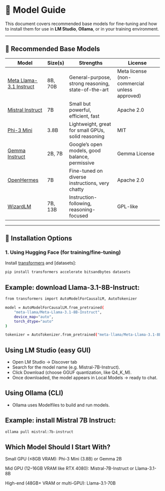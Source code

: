 # 🧠 Model Guide

This document covers recommended base models for fine-tuning and how to install them for use in **LM Studio**, **Ollama**, or in your training environment.

---

## 🔹 Recommended Base Models

| Model | Size(s) | Strengths | License |
|-------|---------|-----------|---------|
| [Meta Llama-3.1 Instruct](https://huggingface.co/meta-llama/Meta-Llama-3.1-8B-Instruct) | 8B, 70B | General-purpose, strong reasoning, state-of-the-art | Meta license (non-commercial unless approved) |
| [Mistral Instruct](https://huggingface.co/mistralai/Mistral-7B-Instruct-v0.3) | 7B | Small but powerful, efficient, fast | Apache 2.0 |
| [Phi-3 Mini](https://huggingface.co/microsoft/Phi-3-mini-4k-instruct) | 3.8B | Lightweight, great for small GPUs, solid reasoning | MIT |
| [Gemma Instruct](https://huggingface.co/google/gemma-7b) | 2B, 7B | Google’s open models, good balance, permissive | Gemma License |
| [OpenHermes](https://huggingface.co/teknium/OpenHermes-2.5-Mistral-7B) | 7B | Fine-tuned on diverse instructions, very chatty | Apache 2.0 |
| [WizardLM](https://huggingface.co/WizardLM/WizardLM-7B-V1.0) | 7B, 13B | Instruction-following, reasoning-focused | GPL-like |

---

## 🔹 Installation Options

### 1. Using Hugging Face (for training/fine-tuning)
Install [transformers](https://huggingface.co/docs/transformers/index) and [datasets]:
```bash
pip install transformers accelerate bitsandbytes datasets
```

## Example: download Llama-3.1-8B-Instruct:

```bash
from transformers import AutoModelForCausalLM, AutoTokenizer

model = AutoModelForCausalLM.from_pretrained(
    "meta-llama/Meta-Llama-3.1-8B-Instruct",
    device_map="auto",
    torch_dtype="auto"
)

tokenizer = AutoTokenizer.from_pretrained("meta-llama/Meta-Llama-3.1-8B-Instruct")
```

## Using LM Studio (easy GUI)
- Open LM Studio → Discover tab
- Search for the model name (e.g. Mistral-7B-Instruct).
- Click Download (choose GGUF quantization, like Q4_K_M).
- Once downloaded, the model appears in Local Models → ready to chat.

## Using Ollama (CLI)
- Ollama uses Modelfiles to build and run models.

## Example: install Mistral 7B Instruct:
```bash
ollama pull mistral:7b-instruct
```

## Which Model Should I Start With?
Small GPU (≤8GB VRAM): Phi-3 Mini (3.8B)
 or Gemma 2B

Mid GPU (12–16GB VRAM like RTX 4080): Mistral-7B-Instruct
 or Llama-3.1-8B

High-end (48GB+ VRAM or multi-GPU): Llama-3.1-70B
